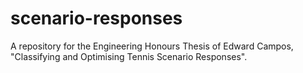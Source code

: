 # scenario-responses
A repository for the Engineering Honours Thesis of Edward Campos, "Classifying and Optimising Tennis Scenario Responses".
